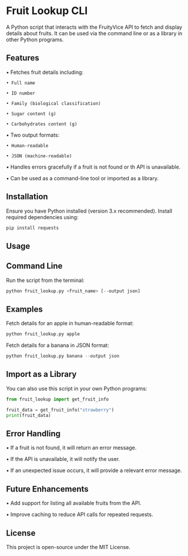 # **Fruit Lookup CLI**

A Python script that interacts with the FruityVice API to fetch and display details about fruits. It can be used via the command line or as a library in other Python programs.

## **Features**
• Fetches fruit details including:
    
    • Full name
    
    • ID number
    
    • Family (biological classification)
    
    • Sugar content (g)
    
    • Carbohydrates content (g)


• Two output formats:
    
    • Human-readable
    
    • JSON (machine-readable)


• Handles errors gracefully if a fruit is not found or th API is unavailable.

• Can be used as a command-line tool or imported as a library.


## **Installation**

Ensure you have Python installed (version 3.x recommended). Install required dependencies using:
```python
pip install requests
```

## **Usage**
## **Command Line**

Run the script from the terminal:
```python
python fruit_lookup.py <fruit_name> [--output json]
```

## **Examples**
Fetch details for an apple in human-readable format:
```python
python fruit_lookup.py apple
```
Fetch details for a banana in JSON format:
```python
python fruit_lookup.py banana --output json
```

## **Import as a Library**

You can also use this script in your own Python programs:
```python
from fruit_lookup import get_fruit_info

fruit_data = get_fruit_info("strawberry")
print(fruit_data)

```

## **Error Handling**

• If a fruit is not found, it will return an error message.

• If the API is unavailable, it will notify the user.

• If an unexpected issue occurs, it will provide a relevant error message.


## **Future Enhancements**

• Add support for listing all available fruits from the API.

• Improve caching to reduce API calls for repeated requests.


## **License**
This project is open-source under the MIT License.
